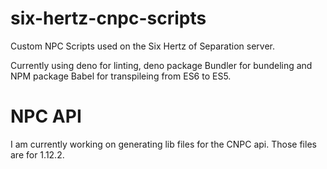 # six-hertz-cnpc-scripts
Custom NPC Scripts used on the Six Hertz of Separation server.


Currently using deno for linting, deno package Bundler for bundeling and NPM package Babel for transpileing from ES6 to ES5. 

# NPC API

I am currently working on generating lib files for the CNPC api. Those files are for 1.12.2.